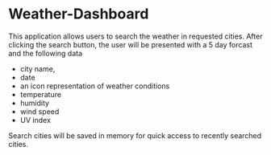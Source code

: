 # Weather-Dashboard
This application allows users to search the weather in requested cities. After clicking the search button, the user will  be presented with a 5 day forcast and the following data
- city name, 
- date
- an icon representation of weather conditions
- temperature
- humidity
- wind speed
- UV index

Search cities will  be saved in memory for quick access to recently searched cities.
